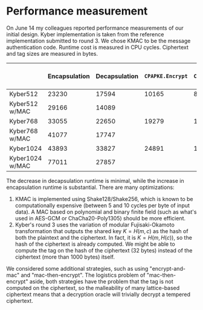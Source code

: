 # Performance measurement
On June 14 my colleagues reported performance measurements of our initial design. Kyber implementation is taken from the reference implementation submitted to round 3. We chose KMAC to be the message authentication code. Runtime cost is measured in CPU cycles. Ciphertext and tag sizes are measured in bytes.

||Encapsulation|Decapsulation|`CPAPKE.Encrypt`|`CPAPKE.Decrypt`|KMAC|Original ciphertext size|tag size|
|:--|:--|:--|:--|:--|:--|:--|:--|
Kyber512|23230|17594|10165|825||768||
Kyber512 w/MAC|29166|14089|||8359||48|
Kyber768|33055|22650|19279|1045||1088||
Kyber768 w/MAC|41077|17747|||10619||64|
Kyber1024|43893|33827|24891|1338||1568||
Kyber1024 w/MAC|77011|27857|||13306||96|

The decrease in decapsulation runtime is minimal, while the increase in encapsulation runtime is substantial. There are many optimizations:

1. KMAC is implemented using Shake128/Shake256, which is known to be computationally expensive (between 5 and 10 cycles per byte of input data). A MAC based on polynomial and binary finite field (such as what's used in AES-GCM or ChaCha20-Poly1305) should be more efficient.
1. Kyber's round 3 uses the variation of modular Fujisaki-Okamoto transformation that outputs the shared key $K = H(m, c)$ as the hash of both the plaintext and the ciphertext. In fact, it is $K = H(m, H(c))$, so the hash of the ciphertext is already computed. We might be able to compute the tag on the hash of the ciphertext (32 bytes) instead of the ciphertext (more than 1000 bytes) itself.

We considered some additional strategies, such as using "encrypt-and-mac" and "mac-then-encrypt". The logistics problem of "mac-then-encrypt" aside, both strategies have the problem that the tag is not computed on the ciphertext, so the malleability of many lattice-based ciphertext means that a decryption oracle will trivially decrypt a tempered ciphertext.